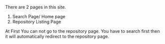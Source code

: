 There are 2 pages in this site.
1. Search Page/ Home page
2. Repository Listing Page

At First You can not go to the repository page. You have to search first then it will automatically redirect to the repository page.
